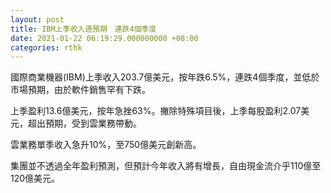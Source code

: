 ```yaml
---
layout: post
title: IBM上季收入遜預期　連跌4個季度
date: 2021-01-22 06:19:29.000000000 +08:00
categories: rthk
---
```


國際商業機器(IBM)上季收入203.7億美元，按年跌6.5%，連跌4個季度，並低於市場預期，由於軟件銷售罕有下跌。

上季盈利13.6億美元，按年急挫63%。撇除特殊項目後，上季每股盈利2.07美元，超出預期，受到雲業務帶動。

雲業務單季收入急升10%，至750億美元創新高。

集團並不透過全年盈利預測，但預計今年收入將有增長，自由現金流介乎110億至120億美元。
